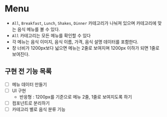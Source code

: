 # Menu

- `All`, `Breakfast`, `Lunch`, `Shakes`, `Dinner` 카테고리가 나눠져 있으며 카테고리에 맞는 음식 메뉴를 볼 수 있다.
- `All` 카테고리는 모든 메뉴를 확인할 수 있다
- 각 메뉴는 음식 이미지, 음식 이름, 가격, 음식 설명 데이터를 포함한다.
- 창 너비가 1200px보다 넓으면 메뉴는 2줄로 보여지며 1200px 이하가 되면 1줄로 보여진다.

## 구현 전 기능 목록

- [ ] 메뉴 데이터 만들기
- [ ] UI 구현
  - 반응형 : 1200px를 기준으로 메뉴 2줄, 1줄로 보여지도록 하기
- [ ] 컴포넌트로 분리하기
- [ ] 카테고리 별로 음식 분류 기능
